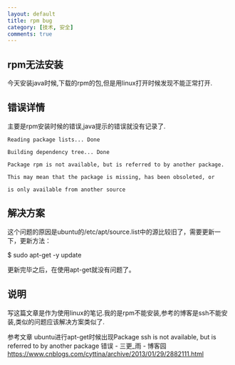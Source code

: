 ```yaml
---
layout: default
title: rpm bug
category: [技术, 安全]
comments: true
---
```


## rpm无法安装
今天安装java时候,下载的rpm的包,但是用linux打开时候发现不能正常打开.



## 错误详情
主要是rpm安装时候的错误,java提示的错误就没有记录了.


```
Reading package lists... Done

Building dependency tree... Done

Package rpm is not available, but is referred to by another package.

This may mean that the package is missing, has been obsoleted, or

is only available from another source
```


## 解决方案

这个问题的原因是ubuntu的/etc/apt/source.list中的源比较旧了，需要更新一下，更新方法：

$ sudo apt-get -y update

更新完毕之后，在使用apt-get就没有问题了。


## 说明
写这篇文章是作为使用linux的笔记.我的是rpm不能安装,参考的博客是ssh不能安装,类似的问题应该解决方案类似了.

参考文章 
ubuntu进行apt-get时候出现Package ssh is not available, but is referred to by another package 错误 - 三更_雨 - 博客园
https://www.cnblogs.com/cyttina/archive/2013/01/29/2882111.html

